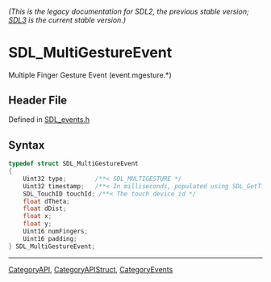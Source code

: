 ###### (This is the legacy documentation for SDL2, the previous stable version; [SDL3](https://wiki.libsdl.org/SDL3/) is the current stable version.)
# SDL_MultiGestureEvent

Multiple Finger Gesture Event (event.mgesture.*)

## Header File

Defined in [SDL_events.h](https://github.com/libsdl-org/SDL/blob/SDL2/include/SDL_events.h)

## Syntax

```c
typedef struct SDL_MultiGestureEvent
{
    Uint32 type;        /**< SDL_MULTIGESTURE */
    Uint32 timestamp;   /**< In milliseconds, populated using SDL_GetTicks() */
    SDL_TouchID touchId; /**< The touch device id */
    float dTheta;
    float dDist;
    float x;
    float y;
    Uint16 numFingers;
    Uint16 padding;
} SDL_MultiGestureEvent;
```

----
[CategoryAPI](CategoryAPI), [CategoryAPIStruct](CategoryAPIStruct), [CategoryEvents](CategoryEvents)

